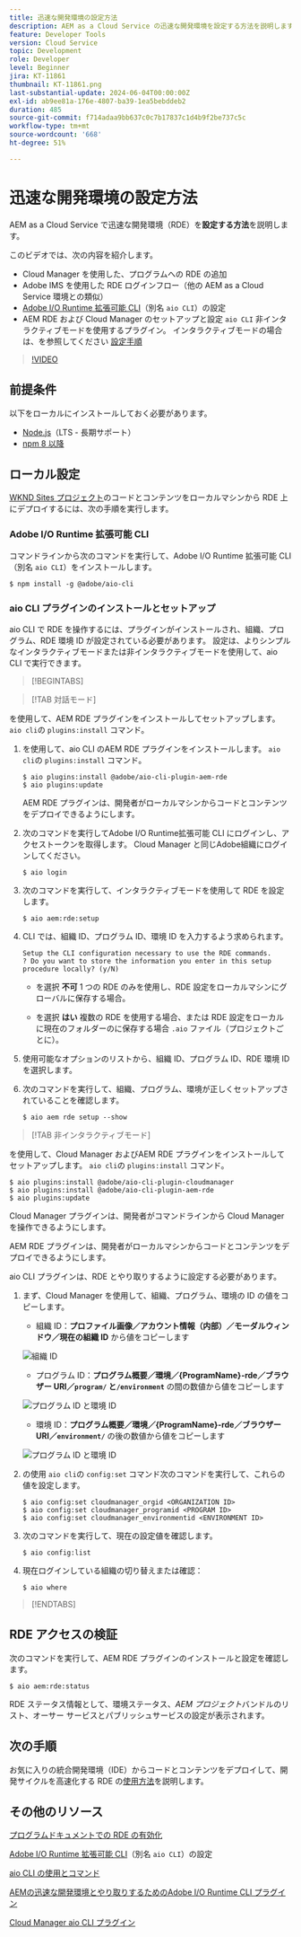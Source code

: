 ```yaml
---
title: 迅速な開発環境の設定方法
description: AEM as a Cloud Service の迅速な開発環境を設定する方法を説明します。
feature: Developer Tools
version: Cloud Service
topic: Development
role: Developer
level: Beginner
jira: KT-11861
thumbnail: KT-11861.png
last-substantial-update: 2024-06-04T00:00:00Z
exl-id: ab9ee81a-176e-4807-ba39-1ea5bebddeb2
duration: 485
source-git-commit: f714adaa9bb637c0c7b17837c1d4b9f2be737c5c
workflow-type: tm+mt
source-wordcount: '668'
ht-degree: 51%

---
```


# 迅速な開発環境の設定方法

AEM as a Cloud Service で迅速な開発環境（RDE）を&#x200B;**設定する方法**&#x200B;を説明します。

このビデオでは、次の内容を紹介します。

- Cloud Manager を使用した、プログラムへの RDE の追加
- Adobe IMS を使用した RDE ログインフロー（他の AEM as a Cloud Service 環境との類似）
- [Adobe I/O Runtime 拡張可能 CLI](https://developer.adobe.com/runtime/docs/guides/tools/cli_install/)（別名 `aio CLI`）の設定
- AEM RDE および Cloud Manager のセットアップと設定 `aio CLI` 非インタラクティブモードを使用するプラグイン。 インタラクティブモードの場合は、を参照してください [設定手順](#setup-the-aem-rde-plugin)

>[!VIDEO](https://video.tv.adobe.com/v/3415490?quality=12&learn=on)

## 前提条件

以下をローカルにインストールしておく必要があります。

- [Node.js](https://nodejs.org/ja/)（LTS - 長期サポート）
- [npm 8 以降](https://docs.npmjs.com/)

## ローカル設定

[WKND Sites プロジェクト](https://github.com/adobe/aem-guides-wknd#aem-wknd-sites-project)のコードとコンテンツをローカルマシンから RDE 上にデプロイするには、次の手順を実行します。

### Adobe I/O Runtime 拡張可能 CLI

コマンドラインから次のコマンドを実行して、Adobe I/O Runtime 拡張可能 CLI（別名 `aio CLI`）をインストールします。

```shell
$ npm install -g @adobe/aio-cli
```

### aio CLI プラグインのインストールとセットアップ

aio CLI で RDE を操作するには、プラグインがインストールされ、組織、プログラム、RDE 環境 ID が設定されている必要があります。 設定は、よりシンプルなインタラクティブモードまたは非インタラクティブモードを使用して、aio CLI で実行できます。

>[!BEGINTABS]

>[!TAB 対話モード]

を使用して、AEM RDE プラグインをインストールしてセットアップします。 `aio cli`の `plugins:install` コマンド。

1. を使用して、aio CLI のAEM RDE プラグインをインストールします。 `aio cli`の `plugins:install` コマンド。

   ```shell
   $ aio plugins:install @adobe/aio-cli-plugin-aem-rde    
   $ aio plugins:update
   ```

   AEM RDE プラグインは、開発者がローカルマシンからコードとコンテンツをデプロイできるようにします。

2. 次のコマンドを実行してAdobe I/O Runtime拡張可能 CLI にログインし、アクセストークンを取得します。 Cloud Manager と同じAdobe組織にログインしてください。

   ```shell
   $ aio login
   ```

3. 次のコマンドを実行して、インタラクティブモードを使用して RDE を設定します。

   ```shell
   $ aio aem:rde:setup
   ```

4. CLI では、組織 ID、プログラム ID、環境 ID を入力するよう求められます。

   ```shell
   Setup the CLI configuration necessary to use the RDE commands.
   ? Do you want to store the information you enter in this setup procedure locally? (y/N)
   ```

   - を選択 __不可__  1 つの RDE のみを使用し、RDE 設定をローカルマシンにグローバルに保存する場合。

   - を選択 __はい__ 複数の RDE を使用する場合、または RDE 設定をローカルに現在のフォルダーのに保存する場合 `.aio` ファイル（プロジェクトごとに）。

5. 使用可能なオプションのリストから、組織 ID、プログラム ID、RDE 環境 ID を選択します。

6. 次のコマンドを実行して、組織、プログラム、環境が正しくセットアップされていることを確認します。

   ```shell
   $ aio aem rde setup --show
   ```

>[!TAB 非インタラクティブモード]

を使用して、Cloud Manager およびAEM RDE プラグインをインストールしてセットアップします。 `aio cli`の `plugins:install` コマンド。

```shell
$ aio plugins:install @adobe/aio-cli-plugin-cloudmanager
$ aio plugins:install @adobe/aio-cli-plugin-aem-rde
$ aio plugins:update
```

Cloud Manager プラグインは、開発者がコマンドラインから Cloud Manager を操作できるようにします。

AEM RDE プラグインは、開発者がローカルマシンからコードとコンテンツをデプロイできるようにします。

aio CLI プラグインは、RDE とやり取りするように設定する必要があります。

1. まず、Cloud Manager を使用して、組織、プログラム、環境の ID の値をコピーします。

   - 組織 ID：**プロファイル画像／アカウント情報（内部）／モーダルウィンドウ／現在の組織 ID** から値をコピーします

   ![組織 ID](./assets/Org-ID.png)

   - プログラム ID：**プログラム概要／環境／{ProgramName}-rde／ブラウザー URI／`program/` と`/environment`** の間の数値から値をコピーします

   ![プログラム ID と環境 ID](./assets/Program-Environment-Id.png)

   - 環境 ID：**プログラム概要／環境／{ProgramName}-rde／ブラウザー URI／`environment/`** の後の数値から値をコピーします

   ![プログラム ID と環境 ID](./assets/Program-Environment-Id.png)

1. の使用 `aio cli`の `config:set` コマンド次のコマンドを実行して、これらの値を設定します。

   ```shell
   $ aio config:set cloudmanager_orgid <ORGANIZATION ID>
   $ aio config:set cloudmanager_programid <PROGRAM ID>
   $ aio config:set cloudmanager_environmentid <ENVIRONMENT ID>
   ```

1. 次のコマンドを実行して、現在の設定値を確認します。

   ```shell
   $ aio config:list
   ```

1. 現在ログインしている組織の切り替えまたは確認：

   ```shell
   $ aio where
   ```

>[!ENDTABS]

## RDE アクセスの検証

次のコマンドを実行して、AEM RDE プラグインのインストールと設定を確認します。

```shell
$ aio aem:rde:status
```

RDE ステータス情報として、環境ステータス、_AEM プロジェクト_&#x200B;バンドルのリスト、オーサー サービスとパブリッシュサービスの設定が表示されます。

## 次の手順

お気に入りの統合開発環境（IDE）からコードとコンテンツをデプロイして、開発サイクルを高速化する RDE の[使用方法](./how-to-use.md)を説明します。


## その他のリソース

[プログラムドキュメントでの RDE の有効化](https://experienceleague.adobe.com/docs/experience-manager-cloud-service/content/implementing/developing/rapid-development-environments.html?lang=ja#enabling-rde-in-a-program)

[Adobe I/O Runtime 拡張可能 CLI](https://developer.adobe.com/runtime/docs/guides/tools/cli_install/)（別名 `aio CLI`）の設定

[aio CLI の使用とコマンド](https://github.com/adobe/aio-cli#usage)

[AEMの迅速な開発環境とやり取りするためのAdobe I/O Runtime CLI プラグイン](https://github.com/adobe/aio-cli-plugin-aem-rde#aio-cli-plugin-aem-rde)

[Cloud Manager aio CLI プラグイン](https://github.com/adobe/aio-cli-plugin-cloudmanager)
